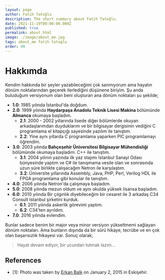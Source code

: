 ```yaml
---
layout: page
author: Fatih Tatoğlu
description: The short summary about Fatih Tatoğlu.
date: 2021-11-19T00:00:00.000Z
published: true
permalink: about.html
image: ./image/about_me.jpg
tags: about_me fatih tatoglu
order: 99
---
```


# Hakkımda

Kendim hakkında bir şeyler yazabileceğimi çok sanmıyorum ama hayatın dönüm noktalarından geçerek ilerlediğini düşünene biriyim. Şu anda buluduğum versiyonum olan beni oluşturan ana dönüm noktaları şu şekilde;

- **1.0**: 1985 yılında İstanbul'da doğdum.
- **2.0**: 1999 yılında **Haydarpaşa Anadolu Teknik Lisesi Makina** bölümünde **Almanca** okumaya başladım.
  - **2.1**: 2000 - 2002 yıllarında lisede diğer bölümlerde okuyan arkadaşlarımdan duyduklarım ve bir bilgisayar dergisinin vediğini C programlama el kitapçığı sayesinde yazılım ile tanıştım.
  - **2.2**: Yine aynı yıllarda C programlama yaparken PIC programlamayı öğrendim.
- **3.0**: 2003 yılında **Bahçeşehir Üniversitesi Bilgisayar Mühendisliği** bölümünde okumaya başladım. C++ ile tanıştım.
  - **3.1**: 2004 yılının yazında ilk yaz stajımı İstanbul Sanayi Odası bünyesinde yaptım ve C# ile tanışmama vesile olan ve sonrasında uzun süre birlikte çalışacağım Netron ile karşılaştım.
  - **3.2**: Üniversite yıllarında Assembly, Java, PHP, Perl, Verilog HDL ile FPGA programlama gibi konular ile tanıştım.
- **4.0**: 2006 yılında Netron'da çalışmaya başladım.
- **5.0**: 2008 yılında mezun oldum ve aynı okulda yüksek lisansa başladım.
- **6.0**: 2010 yılında Bir çılgınlık diyebileceğim bir cesaret ile 3 arkadaş C34 Consult Istanbul şirketini kurduk.
  - **6.1**: 2011 yılında askerlik görevimi yaptım.
  - **6.2**: C34'ten ayrıldım.
- **7.0**: 2016 yılında evlendim.

Bunlar sadece benim bir major veya minor versiyon yükseltmemi sağlayan dönüm noktaları. Ama bunların dışında da bir sürü hikaye, tecrübe ve en çok olan başarısızlık hikayesi var. Sonuç olarak;

> Hayat devam ediyor, bir ucundan tutmak lazım...

## References

- [1]: Photo was taken by [Erkan Balk](https://www.facebook.com/erkan.balk) on January 2, 2015 in Eskişehir.
